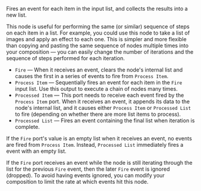 Fires an event for each item in the input list, and collects the results into a new list.

This node is useful for performing the same (or similar) sequence of steps on each item in a list.  For example, you could use this node to take a list of images and apply an effect to each one.  This is simpler and more flexible than copying and pasting the same sequence of nodes multiple times into your composition — you can easily change the number of iterations and the sequence of steps performed for each iteration.

   - `Fire` — When it receives an event, clears the node's internal list and causes the first in a series of events to fire from `Process Item`.
   - `Process Item` — Sequentially fires an event for each item in the `Fire` input list.  Use this output to execute a chain of nodes many times.
   - `Processed Item` — This port needs to receive each event fired by the `Process Item` port.  When it receives an event, it appends its data to the node's internal list, and it causes either `Process Item` or `Processed List` to fire (depending on whether there are more list items to process).
   - `Processed List` — Fires an event containing the final list when iteration is complete.

If the `Fire` port's value is an empty list when it receives an event, no events are fired from `Process Item`. Instead, `Processed List` immediately fires a event with an empty list.

If the `Fire` port receives an event while the node is still iterating through the list for the previous `Fire` event, then the later `Fire` event is ignored (dropped). To avoid having events ignored, you can modify your composition to limit the rate at which events hit this node.
